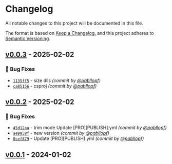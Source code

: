 # Changelog
All notable changes to this project will be documented in this file.

The format is based on [Keep a Changelog](https://keepachangelog.com/en/1.0.0/),
and this project adheres to [Semantic Versioning](https://semver.org/spec/v2.0.0.html).

## [v0.0.3] - 2025-02-02
### :bug: Bug Fixes
- [`1135ff5`](https://github.com/pabllopf/Alis.Sample.Asteroid/commit/1135ff5ab71cdbdf69ad78d36e20c8c88a5853db) - size dlls *(commit by [@pabllopf](https://github.com/pabllopf))*
- [`ca85156`](https://github.com/pabllopf/Alis.Sample.Asteroid/commit/ca85156d18d4515f97989f1a2612d1b66c16a326) - csproj *(commit by [@pabllopf](https://github.com/pabllopf))*


## [v0.0.2] - 2025-02-02
### :bug: Bug Fixes
- [`45d12aa`](https://github.com/pabllopf/Alis.Sample.Asteroid/commit/45d12aa7efb00a49ab07ae214492e768d0f4ad49) - trim mode Update [PRO][PUBLISH].yml *(commit by [@pabllopf](https://github.com/pabllopf))*
- [`ae9958f`](https://github.com/pabllopf/Alis.Sample.Asteroid/commit/ae9958f13b83a8c9847b8fd6fdc3f8747dd4f0e9) - new version *(commit by [@pabllopf](https://github.com/pabllopf))*
- [`0cef879`](https://github.com/pabllopf/Alis.Sample.Asteroid/commit/0cef879855c0e7d14efbd021e58784f985a89eaa) - Update [PRO][PUBLISH].yml *(commit by [@pabllopf](https://github.com/pabllopf))*


## [v0.0.1] - 2024-01-02

[v0.0.1]: https://github.com/pabllopf/Alis.Sample.Flappy.Bird/compare/v0.0.0...v0.0.1
[v0.0.2]: https://github.com/pabllopf/Alis.Sample.Asteroid/compare/v0.0.1...v0.0.2
[v0.0.3]: https://github.com/pabllopf/Alis.Sample.Asteroid/compare/v0.0.2...v0.0.3
